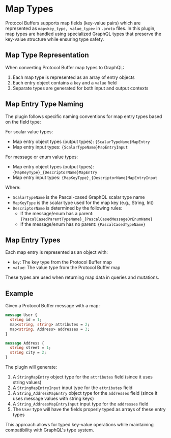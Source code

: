 # Map Types

Protocol Buffers supports map fields (key-value pairs) which are represented as `map<key_type, value_type>` in `.proto` files. In this plugin, map types are handled using specialized GraphQL types that preserve the key-value structure while ensuring type safety.

## Map Type Representation

When converting Protocol Buffer map types to GraphQL:

1. Each map type is represented as an array of entry objects
2. Each entry object contains a `key` and a `value` field
3. Separate types are generated for both input and output contexts

## Map Entry Type Naming

The plugin follows specific naming conventions for map entry types based on the field type:

For scalar value types:
- Map entry object types (output types): `{ScalarTypeName}MapEntry`
- Map entry input types: `{ScalarTypeName}MapEntryInput`

For message or enum value types:
- Map entry object types (output types): `{MapKeyType}_{DescriptorName}MapEntry`
- Map entry input types: `{MapKeyType}_{DescriptorName}MapEntryInput`

Where:
- `ScalarTypeName` is the Pascal-cased GraphQL scalar type name
- `MapKeyType` is the scalar type used for the map key (e.g., String, Int)
- `DescriptorName` is determined by the following rules:
  - If the message/enum has a parent: `{PascalCasedParentTypeName}_{PascalCasedMessageOrEnumName}`
  - If the message/enum has no parent: `{PascalCasedTypeName}`

## Map Entry Types

Each map entry is represented as an object with:

- `key`: The key type from the Protocol Buffer map
- `value`: The value type from the Protocol Buffer map

These types are used when returning map data in queries and mutations.

## Example

Given a Protocol Buffer message with a map:

```protobuf
message User {
  string id = 1;
  map<string, string> attributes = 2;
  map<string, Address> addresses = 3;
}

message Address {
  string street = 1;
  string city = 2;
}
```

The plugin will generate:

1. A `StringMapEntry` object type for the `attributes` field (since it uses string values)
2. A `StringMapEntryInput` input type for the `attributes` field
3. A `String_AddressMapEntry` object type for the `addresses` field (since it uses message values with string keys)
4. A `String_AddressMapEntryInput` input type for the `addresses` field
5. The `User` type will have the fields properly typed as arrays of these entry types

This approach allows for typed key-value operations while maintaining compatibility with GraphQL's type system.